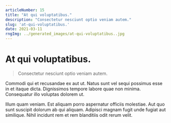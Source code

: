```yaml
---
articleNumber: 15
title: "At qui voluptatibus."
description: "Consectetur nesciunt optio veniam autem."
slug: 'at-qui-voluptatibus.'
date: 2021-03-11
rngImg: ../generated_images/at-qui-voluptatibus..jpg
---
```


# At qui voluptatibus.

> Consectetur nesciunt optio veniam autem.

Commodi qui et recusandae ex aut ut. Natus sunt vel sequi possimus esse in et itaque dicta. Dignissimos tempore labore quae non minima. Consequatur illo voluptas dolorem ut.
 Illum quam veniam. Est aliquam porro aspernatur officiis molestiae. Aut quo sunt suscipit dolorum ab qui aliquam. Adipisci magnam fugit unde fugiat aut similique. Nihil incidunt rem et rem blanditiis odit rerum velit.
